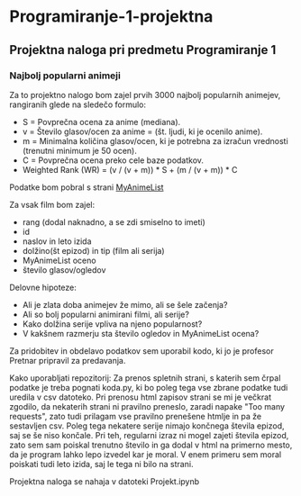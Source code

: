 # Programiranje-1-projektna
## Projektna naloga pri predmetu Programiranje 1
### Najbolj popularni animeji
Za to projektno nalogo bom zajel prvih 3000 najbolj popularnih animejev, rangiranih glede na sledečo formulo:
* S = Povprečna ocena za anime (mediana).
* v = Število glasov/ocen za anime = (št. ljudi, ki je ocenilo anime).
* m = Minimalna količina glasov/ocen, ki je potrebna za izračun vrednosti (trenutni minimum je 50 ocen).
* C = Povprečna ocena preko cele baze podatkov.
* Weighted Rank (WR) = (v / (v + m)) * S + (m / (v + m)) * C

Podatke bom pobral s strani [MyAnimeList](https://myanimelist.net/topanime.php)

Za vsak film bom zajel:
* rang (dodal naknadno, a se zdi smiselno to imeti)
* id 
* naslov in leto izida
* dolžino(št epizod) in tip (film ali serija)
* MyAnimeList oceno
* število glasov/ogledov

Delovne hipoteze:
* Ali je zlata doba animejev že mimo, ali se šele začenja?
* Ali so bolj popularni animirani filmi, ali serije?
* Kako dolžina serije vpliva na njeno popularnost?
* V kakšnem razmerju sta število ogledov in MyAnimeList ocena?

Za pridobitev in obdelavo podatkov sem uporabil kodo, ki jo je profesor Pretnar pripravil za predavanja.

Kako uporabljati repozitorij:
Za prenos spletnih strani, s katerih sem črpal podatke je treba pognati koda.py, ki bo poleg tega vse zbrane podatke tudi uredila v csv datoteko. Pri prenosu html zapisov strani se mi je večkrat zgodilo, da nekaterih strani ni pravilno preneslo, zaradi napake "Too many requests", zato tudi prilagam vse pravilno prenešene htmlje in pa že sestavljen csv. Poleg tega nekatere serije nimajo končnega števila epizod, saj se še niso končale. Pri teh, regularni izraz ni mogel zajeti števila epizod, zato sem sam poiskal trenutno število in ga dodal v html na primerno mesto, da je program lahko lepo izvedel kar je moral. V enem primeru sem moral poiskati tudi leto izida, saj le tega ni bilo na strani.

Projektna naloga se nahaja v datoteki Projekt.ipynb
